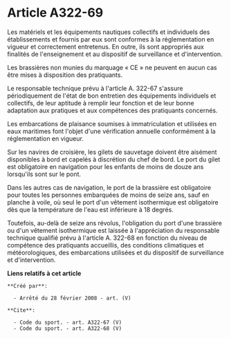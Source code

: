 # Article A322-69

Les matériels et les équipements nautiques collectifs et individuels des établissements et fournis par eux sont conformes à
la réglementation en vigueur et correctement entretenus. En outre, ils sont appropriés aux finalités de l'enseignement et au
dispositif de surveillance et d'intervention. 

Les brassières non munies du marquage « CE » ne peuvent en aucun cas être mises à disposition des pratiquants. 

Le responsable technique prévu à l'article A. 322-67 s'assure périodiquement de l'état de bon entretien des équipements
individuels et collectifs, de leur aptitude à remplir leur fonction et de leur bonne adaptation aux pratiques et aux
compétences des pratiquants concernés. 

Les embarcations de plaisance soumises à immatriculation et utilisées en eaux maritimes font l'objet d'une vérification
annuelle conformément à la réglementation en vigueur. 

Sur les navires de croisière, les gilets de sauvetage doivent être aisément disponibles à bord et capelés à discrétion du
chef de bord. Le port du gilet est obligatoire en navigation pour les enfants de moins de douze ans lorsqu'ils sont sur le
pont. 

Dans les autres cas de navigation, le port de la brassière est obligatoire pour toutes les personnes embarquées de moins de
seize ans, sauf en planche à voile, où seul le port d'un vêtement isothermique est obligatoire dès que la température de
l'eau est inférieure à 18 degrés. 

Toutefois, au-delà de seize ans révolus, l'obligation du port d'une brassière ou d'un vêtement isothermique est laissée à
l'appréciation du responsable technique qualifié prévu à l'article A. 322-68 en fonction du niveau de compétence des
pratiquants accueillis, des conditions climatiques et météorologiques, des embarcations utilisées et du dispositif de
surveillance et d'intervention.

**Liens relatifs à cet article**

	**Créé par**:

	  - Arrêté du 28 février 2008 - art. (V)

	**Cite**:

	  - Code du sport. - art. A322-67 (V)
	  - Code du sport. - art. A322-68 (V)
